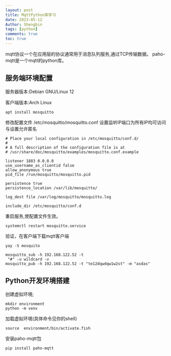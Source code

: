 ```yaml
---
layout: post
title: MqttPython库学习 
date: 2023-05-12
Author: Shengbin 
tags: [python]
comments: true
toc: true
---
```


mqtt协议一个在应用层的协议通常用于消息队列服务,通过TCP传输数据。
paho-mqtt是一个mqtt的python库。

## 服务端环境配置

服务器版本:Debian GNU/Linux 12

客户端版本:Arch Linux

```shell
apt install mosquitto
```
修改配置文件 /etc/mosquitto/mosquitto.conf 设置监听IP端口为所有IP均可访问与设置允许匿名

```shell 
# Place your local configuration in /etc/mosquitto/conf.d/
#
# A full description of the configuration file is at
# /usr/share/doc/mosquitto/examples/mosquitto.conf.example
 
listener 1883 0.0.0.0 
use_username_as_clientid false 
allow_anonymous true
pid_file /run/mosquitto/mosquitto.pid
 
persistence true
persistence_location /var/lib/mosquitto/
 
log_dest file /var/log/mosquitto/mosquitto.log
 
include_dir /etc/mosquitto/conf.d
```
重启服务,使配置文件生效。

```shell
systemctl restart mosquitto.service
```
验证，在客户端下载mqtt客户端

```
yay -S mosquito
```

```shell
mosquitto_sub -h 192.168.122.52 -t
 "#" -u wildcard -v
mosquitto_pub -h 192.168.122.52 -t "te12dqwdqw1w2st" -m "asdas"
```
## Python开发环境搭建

创建虚拟环境;
```
mkdir environment
python -m venv  
```
加载虚拟环境(具体命令见你的shell)

```
source  environment/bin/activate.fish
```
安装paho-mqtt包

```
pip install paho-mqtt
```



